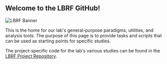 ## Welcome to the LBRF GitHub!

![LBRF Banner](https://lbrfdalhousie.files.wordpress.com/2015/07/cropped-revised_header4.jpg)

This is the home for our lab's general-purpose paradigms, utilities, and analysis tools. The purpose of this page is to provide tasks and scripts that can be used as starting points for specific studies.

The project-specific code for the lab's various studies can be found in the [LBRF Project Repository](https://github.com/LBRF-Projects).
